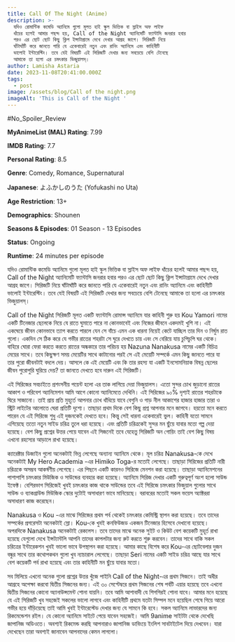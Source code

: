 ```yaml
---
title: Call Of The Night (Anime)
description: >-
  যদিও রোমান্টিক কমেডি অ্যানিমে গুলো মূলত হাই স্কুল ভিত্তিক বা স্লাইস অফ লাইফ
  ধাঁচের হলেই আমার পছন্দ হয়, Call of the Night অ্যানিমেটি ফ্যান্টাসি জনরার হবার
  পরও এর ছোট ছোট কিছু ক্লিপ ইন্সাটাগ্রামে দেখে দেখার আগ্রহ জাগে। সিরিজটি নিয়ে
  ঘাঁটাঘাঁটি করে জানতে পারি যে একেবারেই নতুন এবং রানিং অ্যানিমে এবং কাহিনীটি
  ভালোই ইন্টারেস্টিং। তবে যেই বিষয়টি এই সিরিজটি দেখার জন্য সবচেয়ে বেশি টেনেছে
  আমাকে তা হলো এর চমৎকার ভিজুয়ালস্। 
author: Lamisha Astaria
date: 2023-11-08T20:41:00.000Z
tags:
  - post
image: /assets/blog/Call of the night.png
imageAlt: 'This is Call of the Night '
---
```

\#No_Spoiler_Review 


**MyAnimeList (MAL) Rating**: 7.99


**IMDB Rating**: 7.7 


**Personal Rating**: 8.5 


**Genre**: Comedy, Romance, Supernatural


**Japanese**: よふかしのうた (Yofukashi no Uta)


**Age Restriction**: 13+ 


**Demographics**: Shounen 


**Seasons & Episodes**: 01 Season - 13 Episodes 


**Status**: Ongoing


**Runtime**: 24 minutes per episode 



যদিও রোমান্টিক কমেডি অ্যানিমে গুলো মূলত হাই স্কুল ভিত্তিক বা স্লাইস অফ লাইফ ধাঁচের হলেই আমার পছন্দ হয়, Call of the Night অ্যানিমেটি ফ্যান্টাসি জনরার হবার পরও এর ছোট ছোট কিছু ক্লিপ ইন্সাটাগ্রামে দেখে দেখার আগ্রহ জাগে। সিরিজটি নিয়ে ঘাঁটাঘাঁটি করে জানতে পারি যে একেবারেই নতুন এবং রানিং অ্যানিমে এবং কাহিনীটি ভালোই ইন্টারেস্টিং। তবে যেই বিষয়টি এই সিরিজটি দেখার জন্য সবচেয়ে বেশি টেনেছে আমাকে তা হলো এর চমৎকার ভিজুয়ালস্। 

Call of the Night সিরিজটি মূলত একটি ফ্যান্টাসি রোমান্স অ্যানিমে যার কাহিনী শুরু হয় Kou Yamori নামের একটি টিনেজার ছেলেকে নিয়ে যে রাতে ঘুমাতে পারে না কোনভাবেই এবং নিজের জীবনে একদমই খুশি না। এই একঘেয়ে জীবন কোনভাবে ত্যাগ করতে পারলে যেন সে বাঁচে এমন এক ধারনা নিয়েই কেটে যাচ্ছিল তার দিন ও নির্ঘুম রাত গুলো। একদিন সে ঠিক করে যে গভীর রাতের শহরটা সে ঘুরে দেখতে চায় এবং সে বেরিয়ে যায় চুপিচুপি ঘর থেকে। বাহিরে ঘোরা ফেরা করতে করতে রাতের অন্ধকারে তার পরিচয় হয় Nazuna Nanakusa নামের একটি বিচিত্র মেয়ের সাথে। তবে কিছুক্ষণ সময় মেয়েটির সাথে কাটানোর পরই সে এই মেয়েটি সম্পর্কে এমন কিছু জানতে পারে যা তার পুরো জীবনটাই বদলে দেয়। আসলে কে এই মেয়েটি এবং কি তার রহস্য যা একটি ইনসোমনিয়াক বিষন্ন ছেলের জীবন পুরোপুরি ঘুরিয়ে দেয়? তা জানতে দেখতে হবে দারুন এই সিরিজটি। 

এই সিরিজের সবচাইতে প্রশংসনীয় পয়েন্ট হলো এর তাক লাগিয়ে দেয়া ভিজুয়ালস। এতো সুন্দর চোখ জুড়ানো রাতের আকাশ ও পরিবেশ অ্যানিমেশন আমি আগে কোনো অ্যানিমেতে দেখিনি। এই সিরিজের ৯০% দৃশ্যই রাতের শহরটাকে ঘিরে সাজানো। তাই প্রায় প্রতি মুহূর্তে আপনার চোখ ধাঁধিয়ে যাবে বেগুনি ও গাড় নীল আকাশের হাজার হাজার তারা ও স্ট্রিট লাইটের আলোতে ঘেরা প্রতিটি দৃশ্যে। তাছাড়া প্রথম দিকে বেশ কিছু প্রশ্ন আপনার মনে জাগবে। হয়তো মনে করতে পারেন যে এই সিরিজে শুধু এই দুজনকেই দেখতে হবে। কিন্তু সেই ধারনা একেবারেই ভুল। কাহিনী যতো সামনে এগিয়েছে ততো নতুন সাইড চরিত্র তুলে ধরা হয়েছে। এবং প্রতিটি চরিত্রকেই সুন্দর মন ছুঁয়ে যাবার মতো গল্প দেয়া হয়েছে। বেশ কিছু প্রশ্নের উত্তর পেয়ে যাবেন এই সিজনেই তবে যেহেতু সিরিজটি অন গোয়িং তাই বেশ কিছু বিষয় এখনো রহস্যের আড়ালে রাখা হয়েছে। 

ক্যারেক্টার ডিজাইন গুলো অনেকটাই ভিন্ন লেগেছে অন্যান্য অ্যানিমে থেকে। মূল চরিত্র Nanakusa-কে দেখে অনেকটাই My Hero Academia -এর Himiko Toga-র মতোই লেগেছে। তাছাড়া সিরিজের প্রতিটি নারী চরিত্রকে অসম্ভব আকর্ষণীয় লেগেছে। এর পিছনে একটি কারনও সিরিজে মেনশন করা হয়েছে। তাছাড়া অ্যানিমেশনের পাশাপাশি চমৎকার মিউজিক ও সাউন্ডের ব্যবহার করা হয়েছে। অ্যানিমে সিরিজ দেখার একটি গুরুত্বপূর্ণ অংশ হলো সাউন্ড ইফেক্ট। বেশিরভাগ সিরিজেই খুবই চমৎকার কাজ থাকে সাউন্ডের তবে এই সিরিজে চমৎকার ভিজুয়াল গুলোর সাথে সাউন্ড ও ব্যাকগ্রাউন্ড মিউজিক স্কোর দুটোই অসাধারণ ভাবে মানিয়েছে। বরাবরের মতোই সকল ভয়েস অ্যাক্টররা অসাধারণ কাজ করেছেন। 

Nanakusa ও Kou -এর মাঝে সিরিজের প্রথম পর্ব থেকেই চমৎকার কেমিস্ট্রি স্থাপন করা হয়েছে। তবে তাদের সম্পর্কের প্রগরেসটা অনেকটাই স্লো। Kou-কে খুবই কনফিউজড একজন টিনেজার হিসেবে দেখানো হয়েছে। অপরদিকে Nanakusa অনেকটাই রেকলেস। তবে তাদের মাঝে অনেক সুইট ও কিউট বেশ কয়েকটি মুহূর্ত রাখা হয়েছে যেগুলো দেখে ইন্সট্যান্টলি আপনি তাদের কাপলটার জন্য রুট করতে শুরু করবেন। তাদের সাথে বাকি সকল চরিত্রের ইন্টারেকশন খুবই ভালো ভাবে উপস্থাপন করা হয়েছে। আমার কাছে বিশেষ করে Kou-এর ছোটবেলার দুজন বন্ধুর সাথে তার কথোপকথন গুলো খুব ন্যাচারাল লেগেছে। তাছাড়া Seri নামের একটি সাইড চরিত্র আছে যার সাথে বেশ কয়েকটি পর্ব রাখা হয়েছে এবং তার কাহিনীটি মন ছুঁয়ে যাবার মতো। 

সব মিলিয়ে এখনো অনেক গুলো প্রশ্নের উত্তর খুঁজে পাইনি Call of the Night-এর প্রথম সিজনে। তাই অধীর আগ্রহে অপেক্ষা করবো দ্বিতীয় সিজনের জন্য। এই ৩০ সেপ্টেম্বরে প্রথম সিজনের শেষ পর্বটি এয়ার হয়েছে তবে এখনো দ্বিতীয় সিজনের কোনো অ্যানাউন্সমেন্ট শোনা যায়নি। তবে আমি আশাবাদী যে শিগগিরই শোনা যাবে। আমার মনে হয়েছে যে এই সিরিজটি খুব সহজেই সকলের ভালো লাগবে এবং কাহিনীটি প্রথমে যতটা সিম্পল মনে হয়েছিল শেষে গিয়ে আরো গভীর হয়ে দাঁড়িয়েছে তাই আমি খুবই ইন্টারেস্টেড দেখার জন্য যে সামনে কি হবে। সকল অ্যানিমে লাভারদের জন্য রিকমেন্ডেশন রইল। যে কোনো অ্যানিমে সাইটে পেয়ে যাবেন সহজেই। আমি 9anime সাইটটা থেকে দেখেছি জাপানিজ অডিওতে। অবশ্যই রিকমেন্ড করছি আপনারাও জাপানিজ ডাবিংয়ে ইংলিশ সাবটাইটেল দিয়ে দেখবেন। যারা দেখেছেন তারা অবশ্যই জানাবেন আপনাদের কেমন লাগলো।
